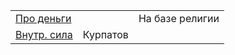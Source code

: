 
|                                                           |          |                 |
| --------------------------------------------------------- | -------- | --------------- |
| [Про деньги](https://www.youtube.com/watch?v=nUFw7TwVo0o) |          | На базе религии |
| [Внутр. сила](https://youtu.be/5SqratghVUY)               | Курпатов |                 |
